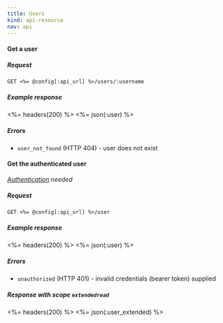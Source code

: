 ```yaml
---
title: Users
kind: api-resource
nav: api
---
```


#### Get a user

##### Request
```
GET <%= @config[:api_url] %>/users/:username
```

##### Example response
<%= headers(200) %>
<%= json(:user) %>

##### Errors

* `user_not_found` (HTTP 404) - user does not exist

#### Get the authenticated user

*[Authentication](/rest/#authenticated_call) needed*

##### Request
    GET <%= @config[:api_url] %>/user

##### Example response
<%= headers(200) %>
<%= json(:user) %>

##### Errors

* `unauthorized` (HTTP 401) - invalid credentials (bearer token) supplied

##### Response with scope `extendedread`
<%= headers(200) %>
<%= json(:user_extended) %>
